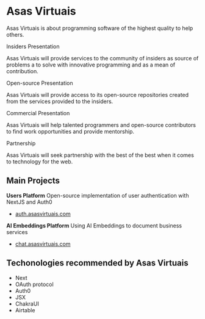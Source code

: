 # Asas Virtuais

Asas Virtuais is about programming software of the highest quality to help others.

Insiders Presentation

Asas Virtuais will provide services to the community of insiders as source of problems a to solve with innovative programming and as a mean of contribution.

Open-source Presentation

Asas Virtuais will provide access to its open-source repositories created from the services provided to the insiders.

Commercial Presentation

Asas Virtuais will help talented programmers and open-source contributors to find work opportunities and provide mentorship.

Partnership

Asas Virtuais will seek partnership with the best of the best when it comes to technology for the web.

## Main Projects

**Users Platform**
Open-source implementation of user authentication with NextJS and Auth0
- [auth.asasvirtuais.com](auth.asasvirtuais.com)

**AI Embeddings Platform**
Using AI Embeddings to document business services
- [chat.asasvirtuais.com](chat.asasvirtuais.com)

## Techonologies recommended by Asas Virtuais

- Next
- OAuth protocol
- Auth0
- JSX
- ChakraUI
- Airtable
